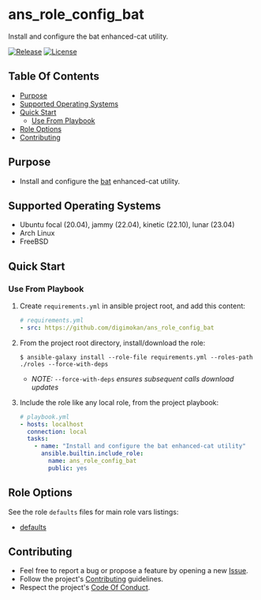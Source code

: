 # ans_role_config_bat

Install and configure the bat enhanced-cat utility.

[![Release](https://img.shields.io/github/release/digimokan/ans_role_config_bat.svg?label=release)](https://github.com/digimokan/ans_role_config_bat/releases/latest "Latest Release Notes")
[![License](https://img.shields.io/badge/license-MIT-blue.svg?label=license)](LICENSE.md "Project License")

## Table Of Contents

* [Purpose](#purpose)
* [Supported Operating Systems](#supported-operating-systems)
* [Quick Start](#quick-start)
    * [Use From Playbook](#use-from-playbook)
* [Role Options](#role-options)
* [Contributing](#contributing)

## Purpose

* Install and configure the [bat](https://github.com/sharkdp/bat) enhanced-cat utility.

## Supported Operating Systems

* Ubuntu focal (20.04), jammy (22.04), kinetic (22.10), lunar (23.04)
* Arch Linux
* FreeBSD

## Quick Start

### Use From Playbook

1. Create `requirements.yml` in ansible project root, and add this content:

   ```yaml
   # requirements.yml
   - src: https://github.com/digimokan/ans_role_config_bat
   ```

2. From the project root directory, install/download the role:

   ```shell
   $ ansible-galaxy install --role-file requirements.yml --roles-path ./roles --force-with-deps
   ```

   * _NOTE:_ `--force-with-deps` _ensures subsequent calls download updates_

3. Include the role like any local role, from the project playbook:

   ```yaml
   # playbook.yml
   - hosts: localhost
     connection: local
     tasks:
       - name: "Install and configure the bat enhanced-cat utility"
         ansible.builtin.include_role:
           name: ans_role_config_bat
           public: yes
   ```

## Role Options

See the role `defaults` files for main role vars listings:

  * [defaults](../defaults/main/)

## Contributing

* Feel free to report a bug or propose a feature by opening a new
  [Issue](https://github.com/digimokan/ans_role_config_bat/issues).
* Follow the project's [Contributing](CONTRIBUTING.md) guidelines.
* Respect the project's [Code Of Conduct](CODE_OF_CONDUCT.md).

